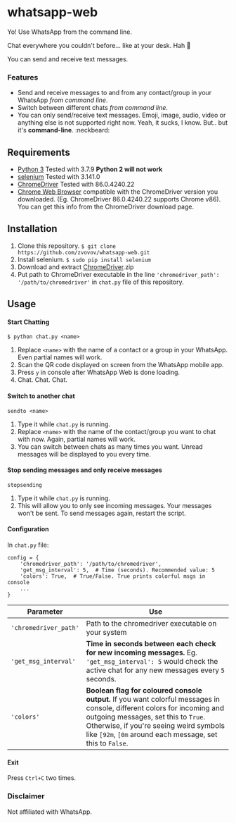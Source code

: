 # whatsapp-web

Yo! Use WhatsApp from the command line.

Chat everywhere you couldn't before... like at your desk. Hah  :frog:

You can send and receive text messages.

### Features

  - Send and receive messages to and from any contact/group in your WhatsApp *from command line*.
  - Switch between different chats *from command line*.
  - You can only send/receive text messages. Emoji, image, audio, video or anything else is not supported right now. Yeah, it sucks, I know. But.. but it's **command-line**. :neckbeard:

## Requirements

- [Python 3](https://www.python.org/downloads) Tested with 3.7.9 **Python 2 will not work**
- [selenium](http://selenium-python.readthedocs.io/installation.html) Tested with 3.141.0
- [ChromeDriver](https://sites.google.com/a/chromium.org/chromedriver/downloads) Tested with 86.0.4240.22
- [Chrome Web Browser](https://www.google.com/chrome/browser/desktop) compatible with the ChromeDriver version you downloaded. (Eg. ChromeDriver 86.0.4240.22 supports Chrome v86). You can get this info from the ChromeDriver download page.

## Installation

1.  Clone this repository. `$ git clone https://github.com/zvovov/whatsapp-web.git`  
2.  Install selenium. `$ sudo pip install selenium`
3.  Download and extract [ChromeDriver](https://sites.google.com/a/chromium.org/chromedriver/downloads).zip
4.  Put path to ChromeDriver executable in the line `'chromedriver_path': '/path/to/chromedriver'` in `chat.py` file of this repository.  

## Usage

#### Start Chatting  

`$ python chat.py <name>`
  
1.  Replace `<name>` with the name of a contact or a group in your WhatsApp. Even partial names will work.
2.  Scan the QR code displayed on screen from the WhatsApp mobile app.
3.  Press `y` in console after WhatsApp Web is done loading.
4.  Chat. Chat. Chat.

#### Switch to another chat

`sendto <name>`

1.  Type it while `chat.py` is running.
1.  Replace `<name>` with the name of the contact/group you want to chat with now. Again, partial names will work.
2.  You can switch between chats as many times you want. Unread messages will be displayed to you every time.

#### Stop sending messages and only receive messages

`stopsending`

1.  Type it while `chat.py` is running.
1.  This will allow you to only see incoming messages. Your messages won't be sent. To send messages again, restart the script.

#### Configuration

In `chat.py` file:

```
config = {
    'chromedriver_path': '/path/to/chromedriver',
    'get_msg_interval': 5,  # Time (seconds). Recommended value: 5
    'colors': True,  # True/False. True prints colorful msgs in console
    ...
}
```

Parameter             | Use
---                   | ---
`'chromedriver_path'` | Path to the chromedriver executable on your system
`'get_msg_interval'`  | **Time in seconds between each check for new incoming messages.** Eg. `'get_msg_interval': 5` would check the active chat for any new messages every `5` seconds.
`'colors'`            | **Boolean flag for coloured console output.** If you want colorful messages in console, different colors for incoming and outgoing messages, set this to `True`. Otherwise, if you're seeing weird symbols like `[92m`, `[0m` around each message, set this to `False`.

#### Exit

Press `Ctrl+C` two times.


### Disclaimer

Not affiliated with WhatsApp.
